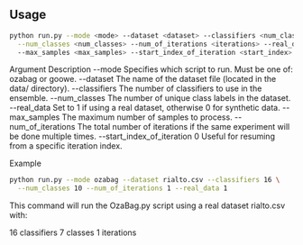 

## Usage

```bash
python run.py --mode <mode> --dataset <dataset> --classifiers <num_classifiers> \
  --num_classes <num_classes> --num_of_iterations <iterations> --real_data <real_data>
  --max_samples <max_samples> --start_index_of_iteration <start_index>
```
Argument	Description
--mode	Specifies which script to run. Must be one of: ozabag or goowe.
--dataset	The name of the dataset file (located in the data/ directory).
--classifiers	The number of classifiers to use in the ensemble.
--num_classes	The number of unique class labels in the dataset.
--real_data	Set to 1 if using a real dataset, otherwise 0 for synthetic data.
--max_samples	The maximum number of samples to process.
--num_of_iterations	The total number of iterations if the same experiment will be done multiple times.
--start_index_of_iteration	0	Useful for resuming from a specific iteration index.


Example
```bash
python run.py --mode ozabag --dataset rialto.csv --classifiers 16 \
  --num_classes 10 --num_of_iterations 1 --real_data 1
```

This command will run the OzaBag.py script using a real dataset rialto.csv with:

16 classifiers
7 classes
1 iterations
